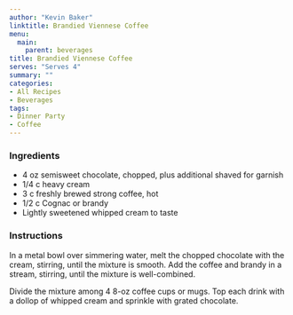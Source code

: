 ```yaml
---
author: "Kevin Baker"
linktitle: Brandied Viennese Coffee
menu:
  main:
    parent: beverages
title: Brandied Viennese Coffee
serves: "Serves 4"
summary: ""
categories:
- All Recipes
- Beverages
tags:
- Dinner Party
- Coffee
---
```


### Ingredients

<div class="ingredient-list">

* 4 oz semisweet chocolate, chopped, plus additional shaved for garnish
* 1/4 c heavy cream
* 3 c freshly brewed strong coffee, hot
* 1/2 c Cognac or brandy
* Lightly sweetened whipped cream to taste

</div>

### Instructions
In a metal bowl over simmering water, melt the chopped chocolate with the cream, stirring, until the mixture is smooth. Add the coffee and brandy in a stream, stirring, until the mixture is well-combined.

Divide the mixture among 4 8-oz coffee cups or mugs. Top each drink with a dollop of whipped cream and sprinkle with grated chocolate.
